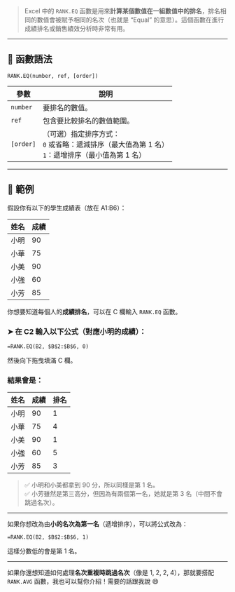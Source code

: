 > Excel 中的 `RANK.EQ` 函數是用來**計算某個數值在一組數值中的排名**，排名相同的數值會被賦予相同的名次（也就是 “Equal” 的意思）。這個函數在進行成績排名或銷售績效分析時非常有用。

---

## 🧩 函數語法

```excel
RANK.EQ(number, ref, [order])
```

| 參數      | 說明 |
|-----------|------|
| `number`  | 要排名的數值。 |
| `ref`     | 包含要比較排名的數值範圍。 |
| `[order]` | （可選）指定排序方式：<br>`0` 或省略：遞減排序（最大值為第 1 名）<br>`1`：遞增排序（最小值為第 1 名） |

---

## 🧪 範例

假設你有以下的學生成績表（放在 A1:B6）：

| 姓名  | 成績 |
|-------|------|
| 小明 | 90   |
| 小華 | 75   |
| 小美 | 90   |
| 小強 | 60   |
| 小芳 | 85   |

你想要知道每個人的**成績排名**，可以在 C 欄輸入 `RANK.EQ` 函數。

### ➤ 在 C2 輸入以下公式（對應小明的成績）：
```excel
=RANK.EQ(B2, $B$2:$B$6, 0)
```

然後向下拖曳填滿 C 欄。

### 結果會是：

| 姓名  | 成績 | 排名 |
|-------|------|------|
| 小明 | 90   | 1    |
| 小華 | 75   | 4    |
| 小美 | 90   | 1    |
| 小強 | 60   | 5    |
| 小芳 | 85   | 3    |

> ✅ 小明和小美都拿到 90 分，所以同樣是第 1 名。  
> ✅ 小芳雖然是第三高分，但因為有兩個第一名，她就是第 3 名（中間不會跳過名次）。

---

如果你想改為由**小的名次為第一名**（遞增排序），可以將公式改為：

```excel
=RANK.EQ(B2, $B$2:$B$6, 1)
```

這樣分數低的會是第 1 名。

---

如果你還想知道如何處理**名次重複時跳過名次**（像是 1, 2, 2, 4），那就要搭配 `RANK.AVG` 函數，我也可以幫你介紹！需要的話跟我說 😄